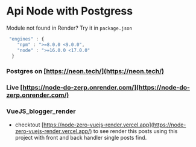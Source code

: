 # Api Node with Postgress

Module not found in Render? Try it in `package.json`

```js
 "engines" : {
    "npm" : ">=8.0.0 <9.0.0",
    "node" : ">=16.0.0 <17.0.0"
  }
```

### Postgres on [https://neon.tech/](https://neon.tech/)

### Live [https://node-do-zerp.onrender.com/](https://node-do-zerp.onrender.com/)

### VueJS_blogger_render

- checktout [https://node-zero-vuejs-render.vercel.app](https://node-zero-vuejs-render.vercel.app/) to see render this posts using this project with front and back handler single posts find.
